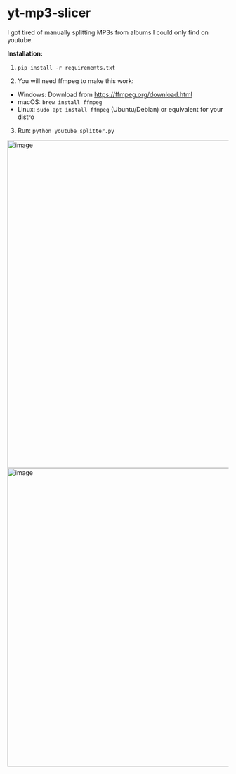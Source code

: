 # yt-mp3-slicer

I got tired of manually splitting MP3s from albums I could only find on youtube. 

**Installation:**

1. `pip install -r requirements.txt`

2. You will need ffmpeg to make this work:

- Windows: Download from https://ffmpeg.org/download.html
- macOS: `brew install ffmpeg`
- Linux: `sudo apt install ffmpeg` (Ubuntu/Debian) or equivalent for your distro

3. Run: `python youtube_splitter.py`

<img width="995" height="745" alt="image" src="https://github.com/user-attachments/assets/3999e3a8-b4d3-446d-a76b-294f763d7f18" />
<img width="602" height="679" alt="image" src="https://github.com/user-attachments/assets/9eecd35f-dad7-44d8-a80a-e0327b43c161" />

